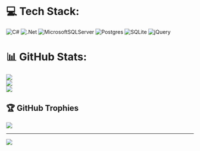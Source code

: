 # 💻 Tech Stack:
![C#](https://img.shields.io/badge/c%23-%23239120.svg?style=for-the-badge&logo=c-sharp&logoColor=white) 
![.Net](https://img.shields.io/badge/.NET-5C2D91?style=for-the-badge&logo=.net&logoColor=white) 
![MicrosoftSQLServer](https://img.shields.io/badge/Microsoft%20SQL%20Sever-CC2927?style=for-the-badge&logo=microsoft%20sql%20server&logoColor=white)
![Postgres](https://img.shields.io/badge/postgres-%23316192.svg?style=for-the-badge&logo=postgresql&logoColor=white) 
![SQLite](https://img.shields.io/badge/sqlite-%2307405e.svg?style=for-the-badge&logo=sqlite&logoColor=white) 
![jQuery](https://img.shields.io/badge/jquery-%230769AD.svg?style=for-the-badge&logo=jquery&logoColor=white)



# 📊 GitHub Stats:
![](https://github-readme-stats.vercel.app/api?username=mfsahinn&theme=blue-green&hide_border=true&include_all_commits=true&count_private=false)<br/>
![](https://github-readme-streak-stats.herokuapp.com/?user=mfsahinn&theme=blue-green&hide_border=true)<br/>
![](https://github-readme-stats.vercel.app/api/top-langs/?username=mfsahinn&theme=blue-green&hide_border=true&include_all_commits=true&count_private=false&layout=compact)

## 🏆 GitHub Trophies
![](https://github-profile-trophy.vercel.app/?username=mfsahinn&theme=radical&no-frame=false&no-bg=true&margin-w=4)

---
[![](https://visitcount.itsvg.in/api?id=mfsahinn&icon=0&color=0)](https://visitcount.itsvg.in)

<!-- Proudly created with GPRM ( https://gprm.itsvg.in ) -->
